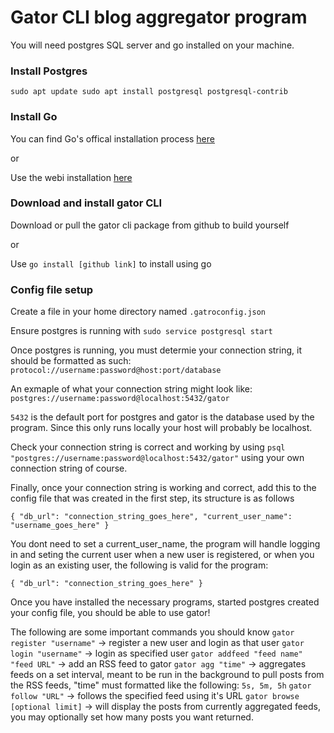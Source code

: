 # Gator CLI blog aggregator program

You will need postgres SQL server and go installed on your machine.

### Install Postgres
`sudo apt update
sudo apt install postgresql postgresql-contrib`

### Install Go
You can find Go's offical installation process [here](https://go.dev/doc/install)

or

Use the webi installation [here](https://webinstall.dev/golang/)

### Download and install gator CLI
Download or pull the gator cli package from github to build yourself

or

Use `go install [github link]` to install using go

### Config file setup
Create a file in your home directory named `.gatroconfig.json`

Ensure postgres is running with
`sudo service postgresql start`

Once postgres is running, you must determie your connection string, it should be formatted as such:
`protocol://username:password@host:port/database`

An exmaple of what your connection string might look like:
`postgres://username:password@localhost:5432/gator`

`5432` is the default port for postgres and gator is the database used by the program. Since this only runs locally your host will probably be localhost.

Check your connection string is correct and working by using `psql "postgres://username:password@localhost:5432/gator"` using your own connection string of course.

Finally, once your connection string is working and correct, add this to the config file that was created in the first step, its structure is as follows

`{
  "db_url": "connection_string_goes_here",
  "current_user_name": "username_goes_here"
}`

You dont need to set a current_user_name, the program will handle logging in and seting the current user when a new user is registered, or when you login as an existing user, the following is valid for the program:

`{
  "db_url": "connection_string_goes_here"
}`




Once you have installed the necessary programs, started postgres created your config file, you should be able to use gator!

The following are some important commands you should know
`gator register "username"` -> register a new user and login as that user
`gator login "username"` -> login as specified user
`gator addfeed "feed name" "feed URL"` -> add an RSS feed to gator
`gator agg "time"` -> aggregates feeds on a set interval, meant to be run in the background to pull posts from the RSS feeds, "time" must formatted like the following: `5s, 5m, 5h`
`gator follow "URL"` -> follows the specified feed using it's URL
`gator browse [optional limit]` -> will display the posts from currently aggregated feeds, you may optionally set how many posts you want returned.
